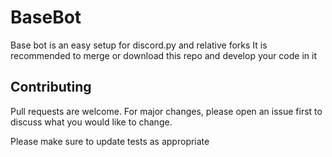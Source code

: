 # BaseBot
Base bot is an easy setup for discord.py and relative forks
It is recommended to merge or download this repo and develop your code in it


## Contributing
Pull requests are welcome. For major changes, please open an issue first to discuss what you would like to change.

Please make sure to update tests as appropriate
